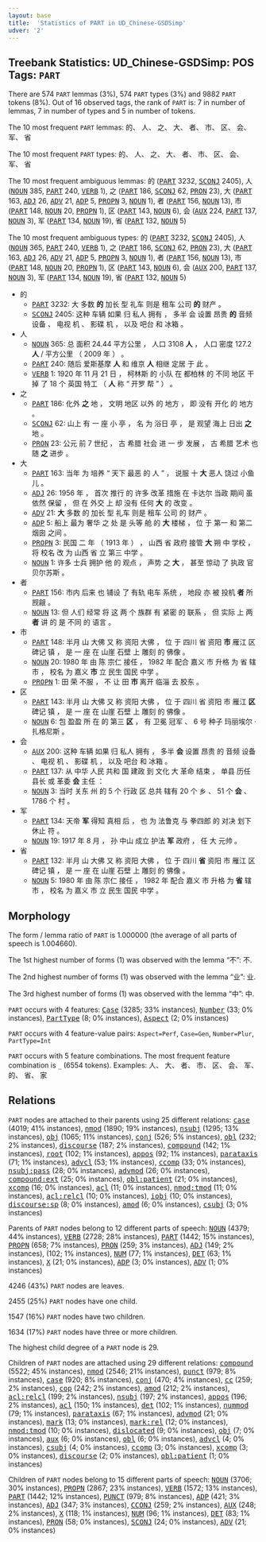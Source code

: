 ```yaml
---
layout: base
title:  'Statistics of PART in UD_Chinese-GSDSimp'
udver: '2'
---
```


## Treebank Statistics: UD_Chinese-GSDSimp: POS Tags: `PART`

There are 574 `PART` lemmas (3%), 574 `PART` types (3%) and 9882 `PART` tokens (8%).
Out of 16 observed tags, the rank of `PART` is: 7 in number of lemmas, 7 in number of types and 5 in number of tokens.

The 10 most frequent `PART` lemmas: 的、 人、 之、 大、 者、 市、 区、 会、 军、 省

The 10 most frequent `PART` types:  的、 人、 之、 大、 者、 市、 区、 会、 军、 省

The 10 most frequent ambiguous lemmas: 的 (<tt><a href="zh_gsdsimp-pos-PART.html">PART</a></tt> 3232, <tt><a href="zh_gsdsimp-pos-SCONJ.html">SCONJ</a></tt> 2405), 人 (<tt><a href="zh_gsdsimp-pos-NOUN.html">NOUN</a></tt> 385, <tt><a href="zh_gsdsimp-pos-PART.html">PART</a></tt> 240, <tt><a href="zh_gsdsimp-pos-VERB.html">VERB</a></tt> 1), 之 (<tt><a href="zh_gsdsimp-pos-PART.html">PART</a></tt> 186, <tt><a href="zh_gsdsimp-pos-SCONJ.html">SCONJ</a></tt> 62, <tt><a href="zh_gsdsimp-pos-PRON.html">PRON</a></tt> 23), 大 (<tt><a href="zh_gsdsimp-pos-PART.html">PART</a></tt> 163, <tt><a href="zh_gsdsimp-pos-ADJ.html">ADJ</a></tt> 26, <tt><a href="zh_gsdsimp-pos-ADV.html">ADV</a></tt> 21, <tt><a href="zh_gsdsimp-pos-ADP.html">ADP</a></tt> 5, <tt><a href="zh_gsdsimp-pos-PROPN.html">PROPN</a></tt> 3, <tt><a href="zh_gsdsimp-pos-NOUN.html">NOUN</a></tt> 1), 者 (<tt><a href="zh_gsdsimp-pos-PART.html">PART</a></tt> 156, <tt><a href="zh_gsdsimp-pos-NOUN.html">NOUN</a></tt> 13), 市 (<tt><a href="zh_gsdsimp-pos-PART.html">PART</a></tt> 148, <tt><a href="zh_gsdsimp-pos-NOUN.html">NOUN</a></tt> 20, <tt><a href="zh_gsdsimp-pos-PROPN.html">PROPN</a></tt> 1), 区 (<tt><a href="zh_gsdsimp-pos-PART.html">PART</a></tt> 143, <tt><a href="zh_gsdsimp-pos-NOUN.html">NOUN</a></tt> 6), 会 (<tt><a href="zh_gsdsimp-pos-AUX.html">AUX</a></tt> 224, <tt><a href="zh_gsdsimp-pos-PART.html">PART</a></tt> 137, <tt><a href="zh_gsdsimp-pos-NOUN.html">NOUN</a></tt> 3), 军 (<tt><a href="zh_gsdsimp-pos-PART.html">PART</a></tt> 134, <tt><a href="zh_gsdsimp-pos-NOUN.html">NOUN</a></tt> 19), 省 (<tt><a href="zh_gsdsimp-pos-PART.html">PART</a></tt> 132, <tt><a href="zh_gsdsimp-pos-NOUN.html">NOUN</a></tt> 5)

The 10 most frequent ambiguous types:  的 (<tt><a href="zh_gsdsimp-pos-PART.html">PART</a></tt> 3232, <tt><a href="zh_gsdsimp-pos-SCONJ.html">SCONJ</a></tt> 2405), 人 (<tt><a href="zh_gsdsimp-pos-NOUN.html">NOUN</a></tt> 365, <tt><a href="zh_gsdsimp-pos-PART.html">PART</a></tt> 240, <tt><a href="zh_gsdsimp-pos-VERB.html">VERB</a></tt> 1), 之 (<tt><a href="zh_gsdsimp-pos-PART.html">PART</a></tt> 186, <tt><a href="zh_gsdsimp-pos-SCONJ.html">SCONJ</a></tt> 62, <tt><a href="zh_gsdsimp-pos-PRON.html">PRON</a></tt> 23), 大 (<tt><a href="zh_gsdsimp-pos-PART.html">PART</a></tt> 163, <tt><a href="zh_gsdsimp-pos-ADJ.html">ADJ</a></tt> 26, <tt><a href="zh_gsdsimp-pos-ADV.html">ADV</a></tt> 21, <tt><a href="zh_gsdsimp-pos-ADP.html">ADP</a></tt> 5, <tt><a href="zh_gsdsimp-pos-PROPN.html">PROPN</a></tt> 3, <tt><a href="zh_gsdsimp-pos-NOUN.html">NOUN</a></tt> 1), 者 (<tt><a href="zh_gsdsimp-pos-PART.html">PART</a></tt> 156, <tt><a href="zh_gsdsimp-pos-NOUN.html">NOUN</a></tt> 13), 市 (<tt><a href="zh_gsdsimp-pos-PART.html">PART</a></tt> 148, <tt><a href="zh_gsdsimp-pos-NOUN.html">NOUN</a></tt> 20, <tt><a href="zh_gsdsimp-pos-PROPN.html">PROPN</a></tt> 1), 区 (<tt><a href="zh_gsdsimp-pos-PART.html">PART</a></tt> 143, <tt><a href="zh_gsdsimp-pos-NOUN.html">NOUN</a></tt> 6), 会 (<tt><a href="zh_gsdsimp-pos-AUX.html">AUX</a></tt> 200, <tt><a href="zh_gsdsimp-pos-PART.html">PART</a></tt> 137, <tt><a href="zh_gsdsimp-pos-NOUN.html">NOUN</a></tt> 3), 军 (<tt><a href="zh_gsdsimp-pos-PART.html">PART</a></tt> 134, <tt><a href="zh_gsdsimp-pos-NOUN.html">NOUN</a></tt> 19), 省 (<tt><a href="zh_gsdsimp-pos-PART.html">PART</a></tt> 132, <tt><a href="zh_gsdsimp-pos-NOUN.html">NOUN</a></tt> 5)


* 的
  * <tt><a href="zh_gsdsimp-pos-PART.html">PART</a></tt> 3232: 大 多数 <b>的</b> 加长 型 礼车 则是 租车 公司 <b>的</b> 财产 。
  * <tt><a href="zh_gsdsimp-pos-SCONJ.html">SCONJ</a></tt> 2405: 这种 车辆 如果 归 私人 拥有 ， 多半 会 设置 昂贵 <b>的</b> 音频 设备 、 电视 机 、 影碟 机 ， 以及 吧台 和 冰箱 。
* 人
  * <tt><a href="zh_gsdsimp-pos-NOUN.html">NOUN</a></tt> 365: 总 面积 24.44 平方公里 ， 人口 3108 <b>人</b> ， 人口 密度 127.2 <b>人</b> / 平方公里 （ 2009 年 ） 。
  * <tt><a href="zh_gsdsimp-pos-PART.html">PART</a></tt> 240: 随后 爱斯基摩 <b>人</b> 和 维京 <b>人</b> 相继 定居 于 此 。
  * <tt><a href="zh_gsdsimp-pos-VERB.html">VERB</a></tt> 1: 1920 年 11 月 21 日 ， 柯林斯 的 小队 在 都柏林 的 不同 地区 干掉 了 18 个 英国 特工 （ <b>人</b> 称 “ 开罗 帮 ” ） 。
* 之
  * <tt><a href="zh_gsdsimp-pos-PART.html">PART</a></tt> 186: 化外 <b>之</b> 地 ， 文明 地区 以外 的 地方 ， 即 没有 开化 的 地方 。
  * <tt><a href="zh_gsdsimp-pos-SCONJ.html">SCONJ</a></tt> 62: 山上 有 一 座 小 亭 ， 名 为 浴日 亭 ， 是 观望 海上 日出 <b>之</b> 地 。
  * <tt><a href="zh_gsdsimp-pos-PRON.html">PRON</a></tt> 23: 公元 前 7 世纪 ， 古 希腊 社会 进 一 步 发展 ， 古 希腊 艺术 也 随 <b>之</b> 进步 。
* 大
  * <tt><a href="zh_gsdsimp-pos-PART.html">PART</a></tt> 163: 当年 为 培养 “ 天下 最恶 的 人 ” ， 说服 十 <b>大</b> 恶人 饶过 小鱼儿 。
  * <tt><a href="zh_gsdsimp-pos-ADJ.html">ADJ</a></tt> 26: 1956 年 ， 首次 推行 的 许多 改革 措施 在 卡达尔 当政 期间 虽 依然 保留 ， 但 在 外交 上 却 没有 任何 <b>大</b> 的 改变 。
  * <tt><a href="zh_gsdsimp-pos-ADV.html">ADV</a></tt> 21: <b>大</b> 多数 的 加长 型 礼车 则是 租车 公司 的 财产 。
  * <tt><a href="zh_gsdsimp-pos-ADP.html">ADP</a></tt> 5: 船上 最为 奢华 之 处 是 头等 舱 的 <b>大</b> 楼梯 ， 位 于 第一 和 第二 烟囱 之间 。
  * <tt><a href="zh_gsdsimp-pos-PROPN.html">PROPN</a></tt> 3: 民国 二 年 （ 1913 年 ） ， 山西 省 政府 接管 <b>大</b> 朔 中 学校 ， 将 校名 改 为 山西 省 立 第三 中学 。
  * <tt><a href="zh_gsdsimp-pos-NOUN.html">NOUN</a></tt> 1: 许多 士兵 拥护 他 的 观点 ， 声势 之 <b>大</b> ， 甚至 惊动 了 执政 官 贝尔苏斯 。
* 者
  * <tt><a href="zh_gsdsimp-pos-PART.html">PART</a></tt> 156: 市内 后来 也 铺设 了 有轨 电车 系统 ， 地段 亦 被 投机 <b>者</b> 所 觊觎 。
  * <tt><a href="zh_gsdsimp-pos-NOUN.html">NOUN</a></tt> 13: 但 人们 经常 将 这 两 个 族群 有 紧密 的 联系 ， 但 实际 上 两 <b>者</b> 讲 的 是 不同 的 语言 。
* 市
  * <tt><a href="zh_gsdsimp-pos-PART.html">PART</a></tt> 148: 半月 山 大佛 又 称 资阳 大佛 ， 位 于 四川 省 资阳 <b>市</b> 雁江 区 碑记 镇 ， 是 一 座 在 山崖 石壁 上 雕刻 的 佛像 。
  * <tt><a href="zh_gsdsimp-pos-NOUN.html">NOUN</a></tt> 20: 1980 年 由 陈 宗仁 接任 ， 1982 年 配合 嘉义 市 升格 为 省 辖 市 ， 校名 为 嘉义 <b>市</b> 立 民生 国民 中学 。
  * <tt><a href="zh_gsdsimp-pos-PROPN.html">PROPN</a></tt> 1: 田 荣 不服 ， 不 让 田 <b>市</b> 离开 临淄 去 胶东 。
* 区
  * <tt><a href="zh_gsdsimp-pos-PART.html">PART</a></tt> 143: 半月 山 大佛 又 称 资阳 大佛 ， 位 于 四川 省 资阳 市 雁江 <b>区</b> 碑记 镇 ， 是 一 座 在 山崖 石壁 上 雕刻 的 佛像 。
  * <tt><a href="zh_gsdsimp-pos-NOUN.html">NOUN</a></tt> 6: 包 盈盈 所 在 的 第三 <b>区</b> ， 有 卫冕 冠军 、 6 号 种子 玛丽埃尔 · 扎格尼斯 。
* 会
  * <tt><a href="zh_gsdsimp-pos-AUX.html">AUX</a></tt> 200: 这种 车辆 如果 归 私人 拥有 ， 多半 <b>会</b> 设置 昂贵 的 音频 设备 、 电视 机 、 影碟 机 ， 以及 吧台 和 冰箱 。
  * <tt><a href="zh_gsdsimp-pos-PART.html">PART</a></tt> 137: 从 中华 人民 共和 国 建政 到 文化 大 革命 结束 ， 单县 历任 县长 或 革委 <b>会</b> 主任 ：
  * <tt><a href="zh_gsdsimp-pos-NOUN.html">NOUN</a></tt> 3: 当时 关东 州 的 5 个 行政 区 总共 辖有 20 个 乡 、 51 个 <b>会</b> 、 1786 个 村 。
* 军
  * <tt><a href="zh_gsdsimp-pos-PART.html">PART</a></tt> 134: 天帝 <b>军</b> 得知 真相 后 ， 也 为 法鲁克 与 拳四郎 的 对决 划下 休止 符 。
  * <tt><a href="zh_gsdsimp-pos-NOUN.html">NOUN</a></tt> 19: 1917 年 8 月 ， 孙 中山 成立 护法 <b>军</b> 政府 ， 任 大 元帅 。
* 省
  * <tt><a href="zh_gsdsimp-pos-PART.html">PART</a></tt> 132: 半月 山 大佛 又 称 资阳 大佛 ， 位 于 四川 <b>省</b> 资阳 市 雁江 区 碑记 镇 ， 是 一 座 在 山崖 石壁 上 雕刻 的 佛像 。
  * <tt><a href="zh_gsdsimp-pos-NOUN.html">NOUN</a></tt> 5: 1980 年 由 陈 宗仁 接任 ， 1982 年 配合 嘉义 市 升格 为 <b>省</b> 辖 市 ， 校名 为 嘉义 市 立 民生 国民 中学 。

## Morphology

The form / lemma ratio of `PART` is 1.000000 (the average of all parts of speech is 1.004660).

The 1st highest number of forms (1) was observed with the lemma “不”: 不.

The 2nd highest number of forms (1) was observed with the lemma “业”: 业.

The 3rd highest number of forms (1) was observed with the lemma “中”: 中.

`PART` occurs with 4 features: <tt><a href="zh_gsdsimp-feat-Case.html">Case</a></tt> (3285; 33% instances), <tt><a href="zh_gsdsimp-feat-Number.html">Number</a></tt> (33; 0% instances), <tt><a href="zh_gsdsimp-feat-PartType.html">PartType</a></tt> (8; 0% instances), <tt><a href="zh_gsdsimp-feat-Aspect.html">Aspect</a></tt> (2; 0% instances)

`PART` occurs with 4 feature-value pairs: `Aspect=Perf`, `Case=Gen`, `Number=Plur`, `PartType=Int`

`PART` occurs with 5 feature combinations.
The most frequent feature combination is `_` (6554 tokens).
Examples: 人、 大、 者、 市、 区、 会、 军、 的、 省、 家


## Relations

`PART` nodes are attached to their parents using 25 different relations: <tt><a href="zh_gsdsimp-dep-case.html">case</a></tt> (4019; 41% instances), <tt><a href="zh_gsdsimp-dep-nmod.html">nmod</a></tt> (1890; 19% instances), <tt><a href="zh_gsdsimp-dep-nsubj.html">nsubj</a></tt> (1295; 13% instances), <tt><a href="zh_gsdsimp-dep-obj.html">obj</a></tt> (1065; 11% instances), <tt><a href="zh_gsdsimp-dep-conj.html">conj</a></tt> (526; 5% instances), <tt><a href="zh_gsdsimp-dep-obl.html">obl</a></tt> (232; 2% instances), <tt><a href="zh_gsdsimp-dep-discourse.html">discourse</a></tt> (187; 2% instances), <tt><a href="zh_gsdsimp-dep-compound.html">compound</a></tt> (142; 1% instances), <tt><a href="zh_gsdsimp-dep-root.html">root</a></tt> (102; 1% instances), <tt><a href="zh_gsdsimp-dep-appos.html">appos</a></tt> (92; 1% instances), <tt><a href="zh_gsdsimp-dep-parataxis.html">parataxis</a></tt> (71; 1% instances), <tt><a href="zh_gsdsimp-dep-advcl.html">advcl</a></tt> (53; 1% instances), <tt><a href="zh_gsdsimp-dep-ccomp.html">ccomp</a></tt> (33; 0% instances), <tt><a href="zh_gsdsimp-dep-nsubj-pass.html">nsubj:pass</a></tt> (28; 0% instances), <tt><a href="zh_gsdsimp-dep-advmod.html">advmod</a></tt> (26; 0% instances), <tt><a href="zh_gsdsimp-dep-compound-ext.html">compound:ext</a></tt> (25; 0% instances), <tt><a href="zh_gsdsimp-dep-obl-patient.html">obl:patient</a></tt> (21; 0% instances), <tt><a href="zh_gsdsimp-dep-xcomp.html">xcomp</a></tt> (16; 0% instances), <tt><a href="zh_gsdsimp-dep-acl.html">acl</a></tt> (11; 0% instances), <tt><a href="zh_gsdsimp-dep-nmod-tmod.html">nmod:tmod</a></tt> (11; 0% instances), <tt><a href="zh_gsdsimp-dep-acl-relcl.html">acl:relcl</a></tt> (10; 0% instances), <tt><a href="zh_gsdsimp-dep-iobj.html">iobj</a></tt> (10; 0% instances), <tt><a href="zh_gsdsimp-dep-discourse-sp.html">discourse:sp</a></tt> (8; 0% instances), <tt><a href="zh_gsdsimp-dep-amod.html">amod</a></tt> (6; 0% instances), <tt><a href="zh_gsdsimp-dep-csubj.html">csubj</a></tt> (3; 0% instances)

Parents of `PART` nodes belong to 12 different parts of speech: <tt><a href="zh_gsdsimp-pos-NOUN.html">NOUN</a></tt> (4379; 44% instances), <tt><a href="zh_gsdsimp-pos-VERB.html">VERB</a></tt> (2728; 28% instances), <tt><a href="zh_gsdsimp-pos-PART.html">PART</a></tt> (1442; 15% instances), <tt><a href="zh_gsdsimp-pos-PROPN.html">PROPN</a></tt> (658; 7% instances), <tt><a href="zh_gsdsimp-pos-PRON.html">PRON</a></tt> (259; 3% instances), <tt><a href="zh_gsdsimp-pos-ADJ.html">ADJ</a></tt> (149; 2% instances),  (102; 1% instances), <tt><a href="zh_gsdsimp-pos-NUM.html">NUM</a></tt> (77; 1% instances), <tt><a href="zh_gsdsimp-pos-DET.html">DET</a></tt> (63; 1% instances), <tt><a href="zh_gsdsimp-pos-X.html">X</a></tt> (21; 0% instances), <tt><a href="zh_gsdsimp-pos-ADP.html">ADP</a></tt> (3; 0% instances), <tt><a href="zh_gsdsimp-pos-ADV.html">ADV</a></tt> (1; 0% instances)

4246 (43%) `PART` nodes are leaves.

2455 (25%) `PART` nodes have one child.

1547 (16%) `PART` nodes have two children.

1634 (17%) `PART` nodes have three or more children.

The highest child degree of a `PART` node is 29.

Children of `PART` nodes are attached using 29 different relations: <tt><a href="zh_gsdsimp-dep-compound.html">compound</a></tt> (5522; 45% instances), <tt><a href="zh_gsdsimp-dep-nmod.html">nmod</a></tt> (2546; 21% instances), <tt><a href="zh_gsdsimp-dep-punct.html">punct</a></tt> (979; 8% instances), <tt><a href="zh_gsdsimp-dep-case.html">case</a></tt> (920; 8% instances), <tt><a href="zh_gsdsimp-dep-conj.html">conj</a></tt> (470; 4% instances), <tt><a href="zh_gsdsimp-dep-cc.html">cc</a></tt> (259; 2% instances), <tt><a href="zh_gsdsimp-dep-cop.html">cop</a></tt> (242; 2% instances), <tt><a href="zh_gsdsimp-dep-amod.html">amod</a></tt> (212; 2% instances), <tt><a href="zh_gsdsimp-dep-acl-relcl.html">acl:relcl</a></tt> (199; 2% instances), <tt><a href="zh_gsdsimp-dep-nsubj.html">nsubj</a></tt> (197; 2% instances), <tt><a href="zh_gsdsimp-dep-appos.html">appos</a></tt> (196; 2% instances), <tt><a href="zh_gsdsimp-dep-acl.html">acl</a></tt> (150; 1% instances), <tt><a href="zh_gsdsimp-dep-det.html">det</a></tt> (102; 1% instances), <tt><a href="zh_gsdsimp-dep-nummod.html">nummod</a></tt> (79; 1% instances), <tt><a href="zh_gsdsimp-dep-parataxis.html">parataxis</a></tt> (67; 1% instances), <tt><a href="zh_gsdsimp-dep-advmod.html">advmod</a></tt> (21; 0% instances), <tt><a href="zh_gsdsimp-dep-mark.html">mark</a></tt> (13; 0% instances), <tt><a href="zh_gsdsimp-dep-mark-rel.html">mark:rel</a></tt> (12; 0% instances), <tt><a href="zh_gsdsimp-dep-nmod-tmod.html">nmod:tmod</a></tt> (10; 0% instances), <tt><a href="zh_gsdsimp-dep-dislocated.html">dislocated</a></tt> (9; 0% instances), <tt><a href="zh_gsdsimp-dep-obj.html">obj</a></tt> (7; 0% instances), <tt><a href="zh_gsdsimp-dep-aux.html">aux</a></tt> (6; 0% instances), <tt><a href="zh_gsdsimp-dep-obl.html">obl</a></tt> (6; 0% instances), <tt><a href="zh_gsdsimp-dep-advcl.html">advcl</a></tt> (4; 0% instances), <tt><a href="zh_gsdsimp-dep-csubj.html">csubj</a></tt> (4; 0% instances), <tt><a href="zh_gsdsimp-dep-ccomp.html">ccomp</a></tt> (3; 0% instances), <tt><a href="zh_gsdsimp-dep-xcomp.html">xcomp</a></tt> (3; 0% instances), <tt><a href="zh_gsdsimp-dep-discourse.html">discourse</a></tt> (2; 0% instances), <tt><a href="zh_gsdsimp-dep-obl-patient.html">obl:patient</a></tt> (1; 0% instances)

Children of `PART` nodes belong to 15 different parts of speech: <tt><a href="zh_gsdsimp-pos-NOUN.html">NOUN</a></tt> (3706; 30% instances), <tt><a href="zh_gsdsimp-pos-PROPN.html">PROPN</a></tt> (2867; 23% instances), <tt><a href="zh_gsdsimp-pos-VERB.html">VERB</a></tt> (1572; 13% instances), <tt><a href="zh_gsdsimp-pos-PART.html">PART</a></tt> (1442; 12% instances), <tt><a href="zh_gsdsimp-pos-PUNCT.html">PUNCT</a></tt> (979; 8% instances), <tt><a href="zh_gsdsimp-pos-ADP.html">ADP</a></tt> (421; 3% instances), <tt><a href="zh_gsdsimp-pos-ADJ.html">ADJ</a></tt> (347; 3% instances), <tt><a href="zh_gsdsimp-pos-CCONJ.html">CCONJ</a></tt> (259; 2% instances), <tt><a href="zh_gsdsimp-pos-AUX.html">AUX</a></tt> (248; 2% instances), <tt><a href="zh_gsdsimp-pos-X.html">X</a></tt> (118; 1% instances), <tt><a href="zh_gsdsimp-pos-NUM.html">NUM</a></tt> (96; 1% instances), <tt><a href="zh_gsdsimp-pos-DET.html">DET</a></tt> (83; 1% instances), <tt><a href="zh_gsdsimp-pos-PRON.html">PRON</a></tt> (58; 0% instances), <tt><a href="zh_gsdsimp-pos-SCONJ.html">SCONJ</a></tt> (24; 0% instances), <tt><a href="zh_gsdsimp-pos-ADV.html">ADV</a></tt> (21; 0% instances)

